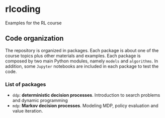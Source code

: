 # rlcoding
Examples for the RL course



## Code organization

The repository is organized in packages. Each package is about one of the course topics plus other materials and examples. Each package is composed by two main Python modules, namely `models` and `algorithms`. In addition, some `Jupyter` notebooks are included in each package to test the code.

### List of packages

- `ddp`: **deterministic decision processes**. Introduction to search problems and dynamic programming
- `mdp`: **Markov decision processes**. Modeling MDP, policy evaluation and value iteration. 
